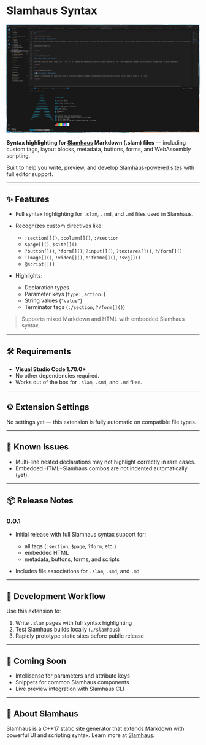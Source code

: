 # Slamhaus Syntax

![](slamhaus-vscode-screenshot.png)

**Syntax highlighting for [Slamhaus](https://github.com/bitboyb/Slamhaus) Markdown (.slam) files** — including custom tags, layout blocks, metadata, buttons, forms, and WebAssembly scripting.

Built to help you write, preview, and develop [Slamhaus-powered sites](www.slamhaus.com) with full editor support.

---

## ✨ Features

* Full syntax highlighting for `.slam`, `.smd`, and `.md` files used in Slamhaus.
* Recognizes custom directives like:

  * `:section[]()`, `:column[]()`, `:/section`
  * `$page[]()`, `$site[]()`
  * `?button[]()`, `?form[]()`, `?input[]()`, `?textarea[]()`, `?/form[]()`
  * `!image[]()`, `!video[]()`, `!iframe[]()`, `!svg[]()`
  * `@script[]()`
* Highlights:

  * Declaration types
  * Parameter keys (`type:`, `action:`)
  * String values (`"value"`)
  * Terminator tags (`:/section`, `?/form[]()`)

> Supports mixed Markdown and HTML with embedded Slamhaus syntax.

---

## 🛠 Requirements

* **Visual Studio Code 1.70.0+**
* No other dependencies required.
* Works out of the box for `.slam`, `.smd`, and `.md` files.

---

## ⚙️ Extension Settings

No settings yet — this extension is fully automatic on compatible file types.

---

## 🐞 Known Issues

* Multi-line nested declarations may not highlight correctly in rare cases.
* Embedded HTML+Slamhaus combos are not indented automatically (yet).

---

## 📦 Release Notes

### 0.0.1

* Initial release with full Slamhaus syntax support for:

  * all tags (`:section`, `$page`, `?form`, etc.)
  * embedded HTML
  * metadata, buttons, forms, and scripts
* Includes file associations for `.slam`, `.smd`, and `.md`

---

## 🧪 Development Workflow

Use this extension to:

1. Write `.slam` pages with full syntax highlighting
2. Test Slamhaus builds locally (`./slamhaus`)
3. Rapidly prototype static sites before public release

---

## 🚀 Coming Soon

* Intellisense for parameters and attribute keys
* Snippets for common Slamhaus components
* Live preview integration with Slamhaus CLI

---

## 🧠 About Slamhaus

Slamhaus is a C++17 static site generator that extends Markdown with powerful UI and scripting syntax. Learn more at [Slamhaus](https://github.com/bitboyb/Slamhaus).

